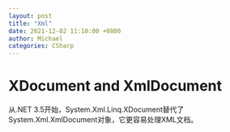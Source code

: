 ```yaml
---
layout: post
title: "Xml"
date: 2021-12-02 11:10:00 +0800
author: Michael
categories: CSharp
---
```


# XDocument and XmlDocument
从.NET 3.5开始，System.Xml.Linq.XDocument替代了System.Xml.XmlDocument对象，它更容易处理XML文档。
